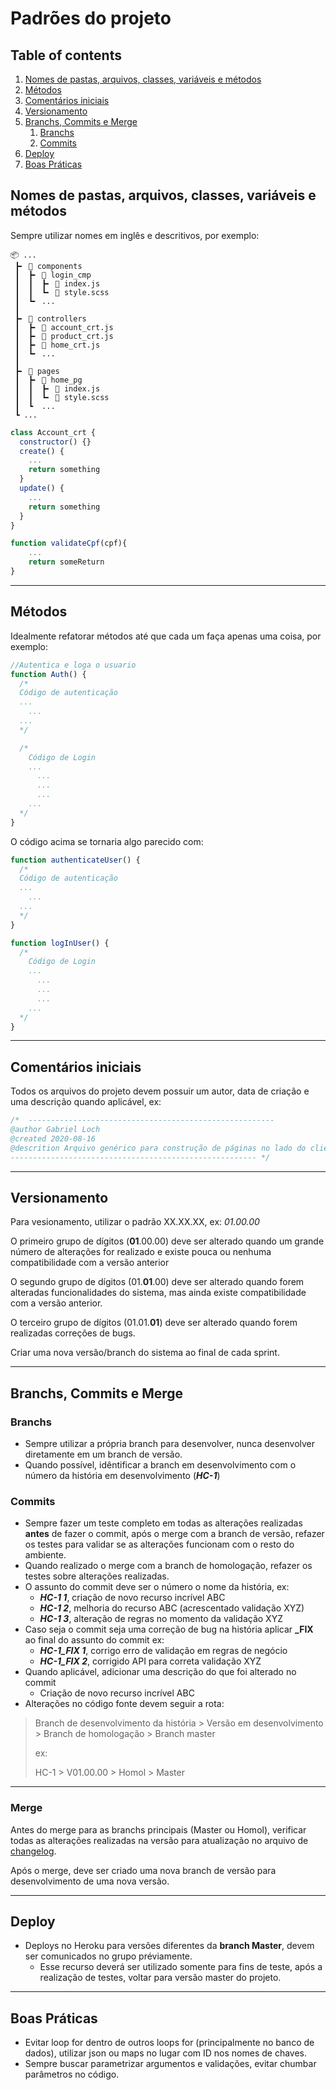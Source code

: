 # Padrões do projeto

## Table of contents
1. [Nomes de pastas, arquivos, classes, variáveis e métodos](#Nomes-de-pastas,-arquivos,-classes,-variáveis-e-métodos)
2. [Métodos](#Métodos)
3. [Comentários iniciais](#Comentários-iniciais)
4. [Versionamento](#Versionamento)
5. [Branchs, Commits e Merge](#Branchs,-Commits-e-Merge)
    1. [Branchs](#Branchs)
    2. [Commits](#Commits)
6. [Deploy](#Deploy)
7. [Boas Práticas](#Boas-Práticas)

## Nomes de pastas, arquivos, classes, variáveis e métodos

Sempre utilizar nomes em inglês e descritivos, por exemplo:

```
📦 ...
 ┣╸ 📂 components
 ┃  ┣╸ 📂 login_cmp
 ┃  ┃  ┣╸ 📜 index.js
 ┃  ┃  ┗╸ 📜 style.scss
 ┃  ┗╸ ...
 ┃
 ┣╸ 📂 controllers
 ┃  ┣╸ 📜 account_crt.js
 ┃  ┣╸ 📜 product_crt.js
 ┃  ┣╸ 📜 home_crt.js
 ┃  ┗╸ ...
 ┃
 ┣╸ 📂 pages
 ┃  ┣╸ 📂 home_pg
 ┃  ┃  ┣╸ 📜 index.js
 ┃  ┃  ┗╸ 📜 style.scss
 ┃  ┗  ...
 ┗ ...
```

```javascript
class Account_crt {
  constructor() {}
  create() {
    ...
    return something
  }
  update() {
    ...
    return something
  }
}
```

```javascript
function validateCpf(cpf){
    ...
    return someReturn
}
```

---


## Métodos

Idealmente refatorar métodos até que cada um faça apenas uma coisa, por exemplo:

```javascript
//Autentica e loga o usuario
function Auth() {
  /*
  Código de autenticação
  ...
    ...
  ...
  */

  /*
    Código de Login
    ...
      ...
      ...
      ...
    ...
  */
}
```

O código acima se tornaria algo parecido com:

```javascript
function authenticateUser() {
  /*
  Código de autenticação
  ...
    ...
  ...
  */
}

function logInUser() {
  /*
    Código de Login
    ...
      ...
      ...
      ...
    ...
  */
}
```


---

## Comentários iniciais

Todos os arquivos do projeto devem possuir um autor, data de criação e uma descrição quando aplicável, ex:

```javascript
/*  ------------------------------------------------------- 
@author Gabriel Loch
@created 2020-08-16
@descrition Arquivo genérico para construção de páginas no lado do cliente, não deve ser utilizado como roda direta.
------------------------------------------------------- */
```

---

## Versionamento

Para vesionamento, utilizar o padrão XX.XX.XX, ex: _01.00.00_

O primeiro grupo de dígitos (**01**.00.00) deve ser alterado quando um grande número de alterações for realizado e existe pouca ou nenhuma compatibilidade com a versão anterior

O segundo grupo de dígitos (01.**01**.00) deve ser alterado quando forem alteradas funcionalidades do sistema, mas ainda existe compatibilidade com a versão anterior.

O terceiro grupo de dígitos (01.01.**01**) deve ser alterado quando forem realizadas correções de bugs.

Criar uma nova versão/branch do sistema ao final de cada sprint.

---

## Branchs, Commits e Merge

### Branchs

- Sempre utilizar a própria branch para desenvolver, nunca desenvolver diretamente em um branch de versão.
- Quando possível, idêntificar a branch em desenvolvimento com o número da história em desenvolvimento (_**HC-1**_)

### Commits

- Sempre fazer um teste completo em todas as alterações realizadas **antes** de fazer o commit, após o merge com a branch de versão, refazer os testes para validar se as alterações funcionam com o resto do ambiente.
- Quando realizado o merge com a branch de homologação, refazer os testes sobre alterações realizadas.
- O assunto do commit deve ser o número o nome da história, ex: 
    - _**HC-1 1**_, criação de novo recurso incrível ABC
    - _**HC-1 2**_, melhoria do recurso ABC (acrescentado validação XYZ)
    - _**HC-1 3**_, alteração de regras no momento da validação XYZ
- Caso seja o commit seja uma correção de bug na história aplicar **\_FIX** ao final do assunto do commit ex: 
    - _**HC-1_FIX 1**_, corrigo erro de validação em regras de negócio
    - _**HC-1_FIX 2**_, corrigido API para correta validação XYZ
- Quando aplicável, adicionar uma descrição do que foi alterado no commit
    - Criação de novo recurso incrível ABC
- Alterações no código fonte devem seguir a rota:
> Branch de desenvolvimento da história > Versão em desenvolvimento > Branch de homologação > Branch master
> 
> ex:
> 
> HC-1 > V01.00.00 > Homol > Master

---

### Merge

Antes do merge para as branchs principais (Master ou Homol), verificar todas as alterações realizadas na versão para atualização no arquivo de [changelog](./changelog.md).

Após o merge, deve ser criado uma nova branch de versão para desenvolvimento de uma nova versão.

---

## Deploy
- Deploys no Heroku para versões diferentes da **branch Master**, devem ser comunicados no grupo préviamente.
    - Esse recurso deverá ser utilizado somente para fins de teste, após a realização de testes, voltar para versão master do projeto.

---

## Boas Práticas

- Evitar loop for dentro de outros loops for (principalmente no banco de dados), utilizar json ou maps no lugar com ID nos nomes de chaves.
- Sempre buscar parametrizar argumentos e validações, evitar chumbar parâmetros no código.

